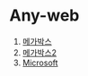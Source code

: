 # Any-web

  1. [메가박스](https://dinomoon.github.io/Any-web/%EB%A9%94%EA%B0%80%EB%B0%95%EC%8A%A4/index.html)
  2. [메가박스2](https://dinomoon.github.io/Any-web/메가박스2/index.html)
  3. [Microsoft](https://dinomoon.github.io/Any-web/Microsoft/index.html)
